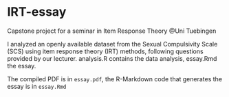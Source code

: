 # IRT-essay
Capstone project for a seminar in Item Response Theory @Uni Tuebingen

I analyzed an openly available dataset from the Sexual Compulsivity Scale (SCS) using item response theory (IRT) methods, following questions provided by our lecturer.
analysis.R contains the data analysis, essay.Rmd the essay.

The compiled PDF is in `essay.pdf`, the R-Markdown code that generates the essay is in `essay.Rmd`

